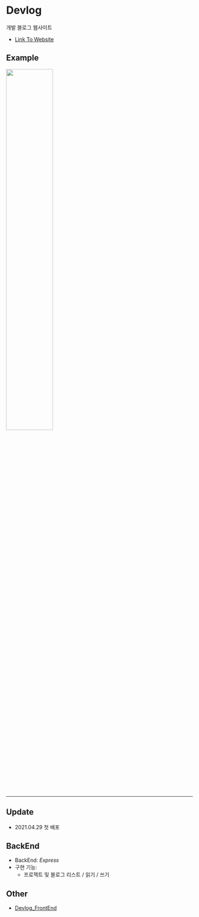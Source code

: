 # Devlog
개발 블로그 웹사이트
- [Link To Website](https://seungha-devlog.com)

## Example
<img src="https://user-images.githubusercontent.com/79067549/116699209-41776e00-aa00-11eb-8f78-6e77aaf653cd.png" width="50%" height="50%">

---

## Update
- 2021.04.29 첫 배포

## BackEnd
- BackEnd: _Express_
- 구현 기능:
  - 프로젝트 및 블로그 리스트 / 읽기 / 쓰기

## Other
- [Devlog_FrontEnd](https://github.com/seuha516/devlog-react-frontend)
